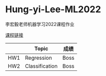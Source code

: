 # Hung-yi-Lee-ML2022
李宏毅老师机器学习2022课程作业

[课程链接](https://speech.ee.ntu.edu.tw/~hylee/ml/2022-spring.php)

|    |Topic|成绩|
|----|---|---|
|HW1|Regression|Boss|
|HW2|Classification|Boss|
